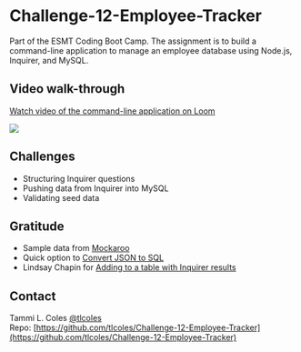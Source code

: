 # Challenge-12-Employee-Tracker
Part of the ESMT Coding Boot Camp. The assignment is to build a command-line application to manage an employee database using Node.js, Inquirer, and MySQL.

## Video walk-through

<a href="https://www.loom.com/share/adf4466bd17c411eb8bf4fdae10f5cfb">
    <p>Watch video of the command-line application on Loom</p>
    <img style="max-width:300px;" src="https://cdn.loom.com/sessions/thumbnails/5423c8081a024096a005ed9049f4fef5-with-play.gif">
</a>

## Challenges
* Structuring Inquirer questions  
* Pushing data from Inquirer into MySQL
* Validating seed data

## Gratitude
* Sample data from [Mockaroo](https://www.mockaroo.com/)
* Quick option to [Convert JSON to SQL](https://www.convertjson.com/json-to-sql.htm)
* Lindsay Chapin for [Adding to a table with Inquirer results](https://www.youtube.com/watch?v=gZugKSoAyoY)

## Contact 
Tammi L. Coles [@tlcoles](https://github.com/tlcoles)  
Repo: [https://github.com/tlcoles/Challenge-12-Employee-Tracker](https://github.com/tlcoles/Challenge-12-Employee-Tracker)
